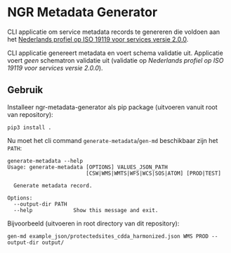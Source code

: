 # NGR Metadata Generator

CLI applicatie om service metadata records te genereren die voldoen aan het [Nederlands profiel op ISO 19119 voor services versie 2.0.0](https://docs.geostandaarden.nl/md/mdprofiel-iso19119/).

CLI applicatie genereert metadata en voert schema validatie uit. Applicatie voert *geen* schematron validatie uit (validatie op *Nederlands profiel op ISO 19119 voor services versie 2.0.0*). 

## Gebruik

Installeer ngr-metadata-generator als pip package (uitvoeren vanuit root van repository):

```
pip3 install .
```

Nu moet het cli command `generate-metadata`/`gen-md` beschikbaar zijn het `PATH`:

```
generate-metadata --help
Usage: generate-metadata [OPTIONS] VALUES_JSON_PATH
                         [CSW|WMS|WMTS|WFS|WCS|SOS|ATOM] [PROD|TEST]

  Generate metadata record.

Options:
  --output-dir PATH
  --help             Show this message and exit.
```

Bijvoorbeeld (uitvoeren in root directory van dit repository):

```
gen-md example_json/protectedsites_cdda_harmonized.json WMS PROD --output-dir output/
```
